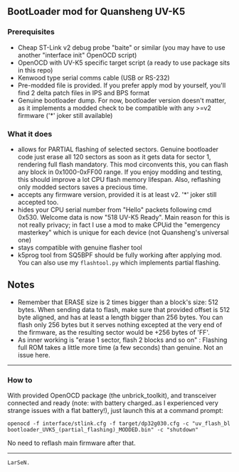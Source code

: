 ## BootLoader mod for Quansheng UV-K5

### Prerequisites 
 - Cheap ST-Link v2 debug probe "baite" or similar (you may have to use another "interface init" OpenOCD script)
 - OpenOCD with UV-K5 specific target script (a ready to use package sits in this repo)
 - Kenwood type serial comms cable (USB or RS-232)
 - Pre-modded file is provided. If you prefer apply mod by yourself, you'll find 2 delta patch files in IPS and BPS format
 - Genuine bootloader dump. For now, bootloader version doesn't matter, as it implements a modded check to be compatible with any >=v2 firmware ('*' joker still available)

### What it does
 - allows for PARTIAL flashing of selected sectors. Genuine bootloader code just erase all 120 sectors as soon as it gets data for sector 1, rendering full flash mandatory.
   This mod circonvents this, you can flash any block in 0x1000-0xFF00 range.
   If you enjoy modding and testing, this should improve a lot CPU flash memory lifespan. Also, reflashing only modded sectors saves a precious time.
 - accepts any firmware version, provided it is at least v2. '*' joker still accepted too.
 - hides your CPU serial number from "Hello" packets following cmd 0x530. Welcome data is now "518  UV-K5 Ready".
   Main reason for this is not really privacy; in fact I use a mod to make CPUid the "emergency masterkey" which is unique for each device (not Quansheng's universal one)
 - stays compatible with genuine flasher tool
 - k5prog tool from SQ5BPF should be fully working after applying mod. You can also use my `flashtool.py` which implements partial flashing.

## Notes
 - Remember that ERASE size is 2 times bigger than a block's size: 512 bytes.
   When sending data to flash, make sure that provided offset is 512 byte aligned, and has at least a length bigger than 256 bytes.
   You can flash only 256 bytes but it serves nothing excepted at the very end of the firmware, as the resulting sector would be <your data>+256 bytes of 'FF'.
 - As inner working is "erase 1 sector, flash 2 blocks and so on" : Flashing full ROM takes a little more time (a few seconds) than genuine. Not an issue here.
<hr>

### How to

With provided OpenOCD package (the unbrick_toolkit), and transceiver connected and ready (note: with battery charged..as I experienced very strange issues with a flat battery!), just launch this at a command prompt:

`openocd -f interface/stlink.cfg -f target/dp32g030.cfg -c "uv_flash_bl bootloader_UVK5_(partial_flashing)_MODDED.bin" -c "shutdown"`

No need to reflash main firmware after that.

<hr>

	LarSeN.

